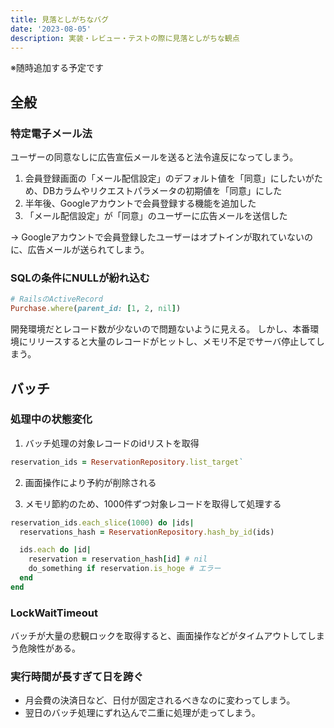 ```yaml
---
title: 見落としがちなバグ
date: '2023-08-05'
description: 実装・レビュー・テストの際に見落としがちな観点
---
```


※随時追加する予定です

## 全般

### 特定電子メール法

ユーザーの同意なしに広告宣伝メールを送ると法令違反になってしまう。

1. 会員登録画面の「メール配信設定」のデフォルト値を「同意」にしたいがため、DBカラムやリクエストパラメータの初期値を「同意」にした
2. 半年後、Googleアカウントで会員登録する機能を追加した
3. 「メール配信設定」が「同意」のユーザーに広告メールを送信した

→ Googleアカウントで会員登録したユーザーはオプトインが取れていないのに、広告メールが送られてしまう。

### SQLの条件にNULLが紛れ込む

```ruby
# RailsのActiveRecord
Purchase.where(parent_id: [1, 2, nil])
```

開発環境だとレコード数が少ないので問題ないように見える。
しかし、本番環境にリリースすると大量のレコードがヒットし、メモリ不足でサーバ停止してしまう。

## バッチ

### 処理中の状態変化

1. バッチ処理の対象レコードのidリストを取得

```ruby
reservation_ids = ReservationRepository.list_target`
```

2. 画面操作により予約が削除される

3. メモリ節約のため、1000件ずつ対象レコードを取得して処理する

```ruby
reservation_ids.each_slice(1000) do |ids|
  reservations_hash = ReservationRepository.hash_by_id(ids)

  ids.each do |id|
    reservation = reservation_hash[id] # nil
    do_something if reservation.is_hoge # エラー
  end
end
```

### LockWaitTimeout

バッチが大量の悲観ロックを取得すると、画面操作などがタイムアウトしてしまう危険性がある。

### 実行時間が長すぎて日を跨ぐ

- 月会費の決済日など、日付が固定されるべきなのに変わってしまう。
- 翌日のバッチ処理にずれ込んで二重に処理が走ってしまう。
